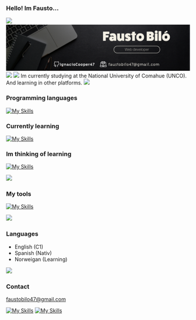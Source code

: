 ### Hello! Im Fausto...

<!--horizontal divider(gradiant)-->
<img src="https://user-images.githubusercontent.com/73097560/115834477-dbab4500-a447-11eb-908a-139a6edaec5c.gif">

<img src="./portada.png">

<!--horizontal divider(gradiant)-->
<img src="https://user-images.githubusercontent.com/73097560/115834477-dbab4500-a447-11eb-908a-139a6edaec5c.gif">
<img src="https://media2.giphy.com/media/QssGEmpkyEOhBCb7e1/giphy.gif?cid=ecf05e47a0n3gi1bfqntqmob8g9aid1oyj2wr3ds3mg700bl&rid=giphy.gif" width ="25">
Im currently studying at the National University of Comahue (UNCO). <br/>
And learning in other platforms. 

<!--horizontal divider(gradiant)-->
<img src="https://user-images.githubusercontent.com/73097560/115834477-dbab4500-a447-11eb-908a-139a6edaec5c.gif">

### Programming languages

[![My Skills](https://skillicons.dev/icons?i=js,css,java,php)](https://skillicons.dev)

### Currently learning

[![My Skills](https://skillicons.dev/icons?i=py,c,docker)](https://skillicons.dev)

### Im thinking of learning

[![My Skills](https://skillicons.dev/icons?i=ruby,cpp)](https://skillicons.dev)

<!--horizontal divider(gradiant)-->
<img src="https://user-images.githubusercontent.com/73097560/115834477-dbab4500-a447-11eb-908a-139a6edaec5c.gif">

### My tools

[![My Skills](https://skillicons.dev/icons?i=vscode,idea,html,webstorm,phpstorm,pycharm,clion,ps,ai,mysql,linux,vim,notion,npm,react,atackoverflow,discord,git&perline=5)](https://skillicons.dev)


<!--horizontal divider(gradiant)-->
<img src="https://user-images.githubusercontent.com/73097560/115834477-dbab4500-a447-11eb-908a-139a6edaec5c.gif">

### Languages

- English (C1)
- Spanish (Nativ)
- Norweigan (Learning)

<!--horizontal divider(gradiant)-->
<img src="https://user-images.githubusercontent.com/73097560/115834477-dbab4500-a447-11eb-908a-139a6edaec5c.gif">

### Contact

faustobilo47@gmail.com

[![My Skills](https://skillicons.dev/icons?i=mastodon)](https://mastodon.social/@ignacio7)
[![My Skills](https://skillicons.dev/icons?i=linkedin)](https://www.linkedin.com/in/fausto-bil%C3%B3-8baab4189/)





  
